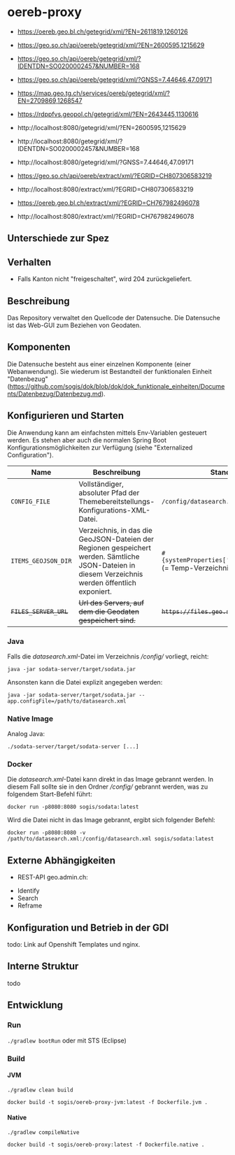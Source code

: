 # oereb-proxy

- https://oereb.geo.bl.ch/getegrid/xml/?EN=2611819,1260126
- https://geo.so.ch/api/oereb/getegrid/xml/?EN=2600595,1215629
- https://geo.so.ch/api/oereb/getegrid/xml/?IDENTDN=SO0200002457&NUMBER=168
- https://geo.so.ch/api/oereb/getegrid/xml/?GNSS=7.44646,47.09171
- https://map.geo.tg.ch/services/oereb/getegrid/xml/?EN=2709869,1268547
- https://rdppfvs.geopol.ch/getegrid/xml/?EN=2643445,1130616


- http://localhost:8080/getegrid/xml/?EN=2600595,1215629
- http://localhost:8080/getegrid/xml/?IDENTDN=SO0200002457&NUMBER=168
- http://localhost:8080/getegrid/xml/?GNSS=7.44646,47.09171

- https://geo.so.ch/api/oereb/extract/xml/?EGRID=CH807306583219
- http://localhost:8080/extract/xml/?EGRID=CH807306583219
- https://oereb.geo.bl.ch/extract/xml/?EGRID=CH767982496078
- http://localhost:8080/extract/xml/?EGRID=CH767982496078


## Unterschiede zur Spez

## Verhalten

- Falls Kanton nicht "freigeschaltet", wird 204 zurückgeliefert.

## Beschreibung

Das Repository verwaltet den Quellcode der Datensuche. Die Datensuche ist das Web-GUI zum Beziehen von Geodaten.

## Komponenten

Die Datensuche besteht aus einer einzelnen Komponente (einer Webanwendung). Sie wiederum ist Bestandteil der funktionalen Einheit "Datenbezug" (https://github.com/sogis/dok/blob/dok/dok_funktionale_einheiten/Documents/Datenbezug/Datenbezug.md).

## Konfigurieren und Starten

Die Anwendung kann am einfachsten mittels Env-Variablen gesteuert werden. Es stehen aber auch die normalen Spring Boot Konfigurationsmöglichkeiten zur Verfügung (siehe "Externalized Configuration").

| Name | Beschreibung | Standard |
|-----|-----|-----|
| `CONFIG_FILE` | Vollständiger, absoluter Pfad der Themebereitstellungs-Konfigurations-XML-Datei. | `/config/datasearch.xml` |
| `ITEMS_GEOJSON_DIR` | Verzeichnis, in das die GeoJSON-Dateien der Regionen gespeichert werden. Sämtliche JSON-Dateien in diesem Verzeichnis werden öffentlich exponiert. | `#{systemProperties['java.io.tmpdir']}` (= Temp-Verzeichnis des OS) |
| ~~`FILES_SERVER_URL`~~ | ~~Url des Servers, auf dem die Geodaten gespeichert sind.~~ | ~~`https://files.geo.so.ch`~~ |

### Java

Falls die _datasearch.xml_-Datei im Verzeichnis _/config/_ vorliegt, reicht:
```
java -jar sodata-server/target/sodata.jar 
```

Ansonsten kann die Datei explizit angegeben werden:

```
java -jar sodata-server/target/sodata.jar --app.configFile=/path/to/datasearch.xml
```

### Native Image

Analog Java:

```
./sodata-server/target/sodata-server [...]
```

### Docker

Die _datasearch.xml_-Datei kann direkt in das Image gebrannt werden. In diesem Fall sollte sie in den Ordner _/config/_ gebrannt werden, was zu folgendem Start-Befehl führt:

```
docker run -p8080:8080 sogis/sodata:latest
```

Wird die Datei nicht in das Image gebrannt, ergibt sich folgender Befehl:

```
docker run -p8080:8080 -v /path/to/datasearch.xml:/config/datasearch.xml sogis/sodata:latest
```

## Externe Abhängigkeiten

- REST-API geo.admin.ch:
 * Identify
 * Search
 * Reframe

## Konfiguration und Betrieb in der GDI

todo: Link auf Openshift Templates und nginx.

## Interne Struktur

todo

## Entwicklung

### Run 

`./gradlew bootRun` oder mit STS (Eclipse)

### Build

#### JVM
```
./gradlew clean build
```

```
docker build -t sogis/oereb-proxy-jvm:latest -f Dockerfile.jvm .
```


#### Native
```
./gradlew compileNative
```

```
docker build -t sogis/oereb-proxy:latest -f Dockerfile.native .
```

